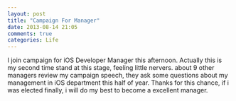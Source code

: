 ```yaml
---
layout: post
title: "Campaign For Manager"
date: 2013-08-14 21:05
comments: true
categories: Life 
---
```

I join campaign for iOS Developer Manager this afternoon. Actually this is my second time stand at this stage, feeling little nervers. about 9 other managers review my campaign speech, they ask some questions about my management in iOS department this half of year. 
Thanks for this chance, if i was elected finally, i will do my best to become a excellent manager.
